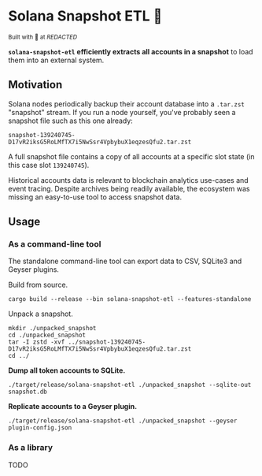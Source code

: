 # Solana Snapshot ETL 📸

<sub>Built with 🦀 at <em>REDACTED</em></sub>

**`solana-snapshot-etl` efficiently extracts all accounts in a snapshot** to load them into an external system.

## Motivation

Solana nodes periodically backup their account database into a `.tar.zst` "snapshot" stream.
If you run a node yourself, you've probably seen a snapshot file such as this one already:

```
snapshot-139240745-D17vR2iksG5RoLMfTX7i5NwSsr4VpbybuX1eqzesQfu2.tar.zst
```

A full snapshot file contains a copy of all accounts at a specific slot state (in this case slot `139240745`).

Historical accounts data is relevant to blockchain analytics use-cases and event tracing.
Despite archives being readily available, the ecosystem was missing an easy-to-use tool to access snapshot data.

## Usage

### As a command-line tool

The standalone command-line tool can export data to CSV, SQLite3 and Geyser plugins.

Build from source.

```shell
cargo build --release --bin solana-snapshot-etl --features-standalone
```

Unpack a snapshot.

```shell
mkdir ./unpacked_snapshot
cd ./unpacked_snapshot
tar -I zstd -xvf ../snapshot-139240745-D17vR2iksG5RoLMfTX7i5NwSsr4VpbybuX1eqzesQfu2.tar.zst
cd ../
```

**Dump all token accounts to SQLite.**

```shell
./target/release/solana-snapshot-etl ./unpacked_snapshot --sqlite-out snapshot.db
```

**Replicate accounts to a Geyser plugin.**

```shell
./target/release/solana-snapshot-etl ./unpacked_snapshot --geyser plugin-config.json
```

### As a library

TODO
